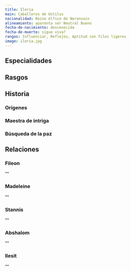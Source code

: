 ```yaml
---
title: Ileria
main: Caballeros de Ustilus
nacionalidad: Reino élfico de Neronvain
alineamiento: aparenta ser Neutral Bueno
fecha-de-nacimiento: desconocida
fecha-de-muerte: sigue viva?
rangos: Influenciar, Reflejos, Aptitud con filos ligeros
image: ileria.jpg
---
```


## Especialidades



## Rasgos



## Historia

### Orígenes



### Maestra de intriga



### Búsqueda de la paz



## Relaciones

### Fileon

""

### Madeleine

""

### Stannis

""

### Abshalom

""

### Ilesit

"" 
